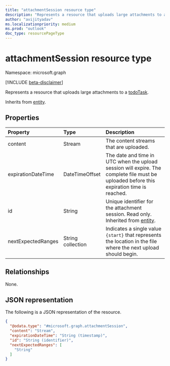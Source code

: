```yaml
---
title: "attachmentSession resource type"
description: "Represents a resource that uploads large attachments to a todoTask."
author: "avijityadav"
ms.localizationpriority: medium
ms.prod: "outlook"
doc_type: resourcePageType
---
```


# attachmentSession resource type

Namespace: microsoft.graph

[!INCLUDE [beta-disclaimer](../../includes/beta-disclaimer.md)]

Represents a resource that uploads large attachments to a [todoTask](../resources/todotask.md).

Inherits from [entity](../resources/entity.md).

## Properties
|Property|Type|Description|
|:---|:---|:---|
|content|Stream|The content streams that are uploaded.|
|expirationDateTime|DateTimeOffset| The date and time in UTC when the upload session will expire. The complete file must be uploaded before this expiration time is reached.|
|id|String|Unique identifier for the attachment session. Read only. Inherited from [entity](../resources/entity.md).|
|nextExpectedRanges|String collection|Indicates a single value `{start}` that represents the location in the file where the next upload should begin.|

## Relationships
None.

## JSON representation
The following is a JSON representation of the resource.
<!-- {
  "blockType": "resource",
  "keyProperty": "id",
  "@odata.type": "microsoft.graph.attachmentSession",
  "baseType": "microsoft.graph.entity",
  "openType": false
}
-->
``` json
{
  "@odata.type": "#microsoft.graph.attachmentSession",
  "content": "Stream",
  "expirationDateTime": "String (timestamp)",
  "id": "String (identifier)",
  "nextExpectedRanges": [
    "String"
  ]
}
```

